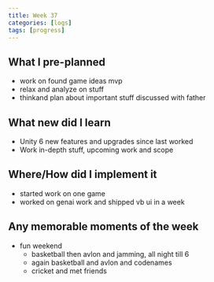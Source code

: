 ```yaml
---
title: Week 37
categories: [logs]
tags: [progress]
---
```


## What I pre-planned

- work on found game ideas mvp
- relax and analyze on stuff
- thinkand plan about important stuff discussed with father

## What new did I learn

- Unity 6 new features and upgrades since last worked
- Work in-depth stuff, upcoming work and scope

## Where/How did I implement it

- started work on one game
- worked on genai work and shipped vb ui in a week

## Any memorable moments of the week

- fun weekend
    - basketball then avlon and jamming, all night till 6
    - again basketball and avlon and codenames
    - cricket and met friends